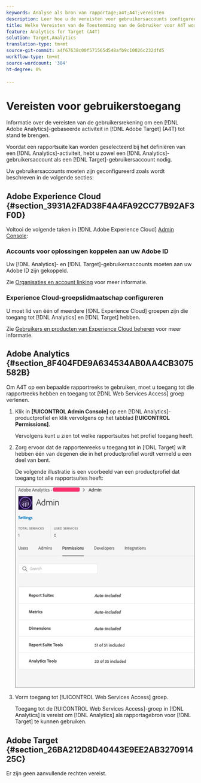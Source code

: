 ```yaml
---
keywords: Analyse als bron van rapportage;a4t;A4T;vereisten
description: Leer hoe u de vereisten voor gebruikersaccounts configureert die nodig zijn om een op Adobe Analytics gebaseerde activiteit in Adobe Target te maken met Analytics for Target (A4T).
title: Welke Vereisten van de Toestemming van de Gebruiker voor A4T worden vereist?
feature: Analytics for Target (A4T)
solution: Target,Analytics
translation-type: tm+mt
source-git-commit: a4f67638c00f571565d548afb9c10026c232dfd5
workflow-type: tm+mt
source-wordcount: '304'
ht-degree: 0%

---
```



# Vereisten voor gebruikerstoegang

Informatie over de vereisten van de gebruikersrekening om een [!DNL Adobe Analytics]-gebaseerde activiteit in [!DNL Adobe Target] (A4T) tot stand te brengen.

Voordat een rapportsuite kan worden geselecteerd bij het definiëren van een [!DNL Analytics]-activiteit, hebt u zowel een [!DNL Analytics]-gebruikersaccount als een [!DNL Target]-gebruikersaccount nodig.

Uw gebruikersaccounts moeten zijn geconfigureerd zoals wordt beschreven in de volgende secties:

## Adobe Experience Cloud {#section_3931A2FAD38F4A4FA92CC77B92AF3F0D}

Voltooi de volgende taken in [!DNL Adobe Experience Cloud] [Admin Console](https://adminconsole.adobe.com):

### Accounts voor oplossingen koppelen aan uw Adobe ID

Uw [!DNL Analytics]- en [!DNL Target]-gebruikersaccounts moeten aan uw Adobe ID zijn gekoppeld.

Zie [Organisaties en account linking](https://docs.adobe.com/help/en/core-services/interface/manage-users-and-products/organizations.html) voor meer informatie.

### Experience Cloud-groepslidmaatschap configureren

U moet lid van één of meerdere [!DNL Experience Cloud] groepen zijn die toegang tot [!DNL Analytics] en [!DNL Target] hebben.

Zie [Gebruikers en producten van Experience Cloud beheren](https://experienceleague.adobe.com/docs/core-services/interface/manage-users-and-products/admin-getting-started.html) voor meer informatie.

## Adobe Analytics {#section_8F404FDE9A634534AB0AA4CB3075582B}

Om A4T op een bepaalde rapportreeks te gebruiken, moet u toegang tot die rapportreeks hebben en toegang tot [!DNL Web Services Access] groep verlenen.

1. Klik in **[!UICONTROL Admin Console]** op een [!DNL Analytics]-productprofiel en klik vervolgens op het tabblad **[!UICONTROL Permissions]**.

   Vervolgens kunt u zien tot welke rapportsuites het profiel toegang heeft.

1. Zorg ervoor dat de rapportenreeks u toegang tot in [!DNL Target] wilt hebben één van degenen die in het productprofiel wordt vermeld u een deel van bent.

   De volgende illustratie is een voorbeeld van een productprofiel dat toegang tot alle rapportsuites heeft:

   ![Tabblad Machtiging Admin Console](/help/c-integrating-target-with-mac/a4t/assets/permissions-tab.png)

1. Vorm toegang tot [!UICONTROL Web Services Access] groep.

   Toegang tot de [!UICONTROL Web Services Access]-groep in [!DNL Analytics] is vereist om [!DNL Analytics] als rapportagebron voor [!DNL Target] te kunnen gebruiken.


## Adobe Target {#section_26BA212D8D40443E9EE2AB327091425C}

Er zijn geen aanvullende rechten vereist.
